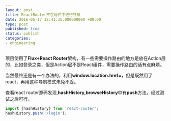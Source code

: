 ```yaml
---
layout: post
title: ReactRouter不在组件中进行导航
date: 2016-05-17 12:41:35.000000000 +08:00
type: post
published: true
status: publish
categories:
- engineering
---
```

项目使用了**Flux+React Router**架构，有一些需要操作路由的地方是放在Action层的，比如登录之类，但是Action层不是React组件，需要操作路由的话有点麻烦。   

当然最终还是有一个办法的，利用**window.location.href=**，但是既然用了react，再用这种导航模式未免不妥。   

查看react router源码发现,**hashHistory,browseHistory**中有**push**方法，经过测试之后可行。

```javascript
import {hashHistory} from 'react-router';
hashHistory.push('/login');
```